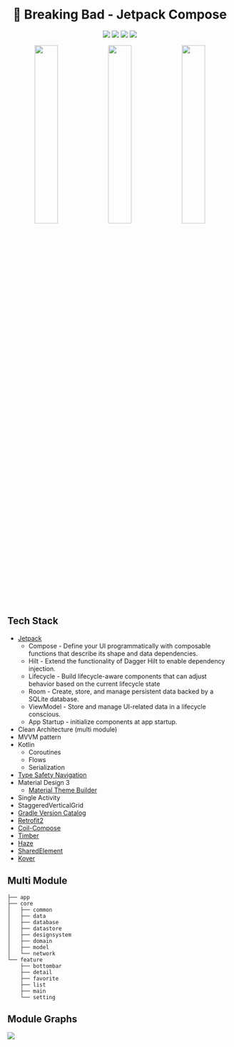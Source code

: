 <h1 align="center"> 🧪 Breaking Bad - Jetpack Compose</h1>

<p align="center">
  <a href='https://developer.android.com'><img src='http://img.shields.io/badge/platform-android-green.svg'/></a>
  <a href="https://kotlinlang.org/docs/whatsnew1920.html"><img src = "https://shields.io/badge/kotlin-2.0.20-blue" /></a>
  <a href="https://developer.android.com/jetpack/compose/bom"><img src = "https://img.shields.io/badge/jetpack%20compose-2024.08.00-brightgreen" /></a>
  <a href="https://opensource.org/licenses/Apache-2.0"><img src="https://img.shields.io/badge/license-Apache%202.0-blue.svg"/></a>
</p>

<p align="center">
  <img src="/gif/0.gif" width="32%"/>
  <img src="/gif/1.gif" width="32%"/>
  <img src="/gif/2.gif" width="32%"/>
</p>

## Tech Stack

- [Jetpack](https://developer.android.com/jetpack)
    - Compose - Define your UI programmatically with composable functions that describe its shape
      and data dependencies.
    - Hilt - Extend the functionality of Dagger Hilt to enable dependency injection.
    - Lifecycle - Build lifecycle-aware components that can adjust behavior based on the current
      lifecycle state
    - Room - Create, store, and manage persistent data backed by a SQLite database.
    - ViewModel - Store and manage UI-related data in a lifecycle conscious.
    - App Startup - initialize components at app startup.
- Clean Architecture (multi module)
- MVVM pattern
- Kotlin
  - Coroutines
  - Flows
  - Serialization
- [Type Safety Navigation](https://developer.android.com/guide/navigation/design/type-safety)
- Material Design 3
  - [Material Theme Builder](https://material-foundation.github.io/material-theme-builder/)
- Single Activity
- StaggeredVerticalGrid
- [Gradle Version Catalog](https://docs.gradle.org/7.4/userguide/platforms.html)
- [Retrofit2](https://github.com/square/retrofit)
- [Coil-Compose](https://coil-kt.github.io/coil/compose)
- [Timber](https://github.com/JakeWharton/timber)
- [Haze](https://github.com/chrisbanes/haze)
- [SharedElement](https://developer.android.com/guide/fragments/animate#shared)
- [Kover](https://github.com/Kotlin/kotlinx-kover)

## Multi Module

```
├── app
├── core
│   ├── common
│   ├── data
│   ├── database
│   ├── datastore
│   ├── designsystem
│   ├── domain
│   ├── model
│   └── network
└── feature
    ├── bottombar
    ├── detail
    ├── favorite
    ├── list
    ├── main
    └── setting
```

## Module Graphs
![](project.dot.png)
